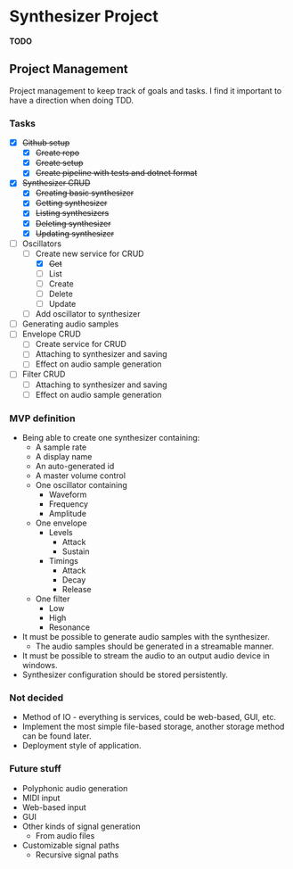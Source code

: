 ﻿# Synthesizer Project

**TODO**

## Project Management

Project management to keep track of goals and tasks. I find it important to have a direction when doing TDD.

### Tasks

* [x] ~~Github setup~~
    * [x] ~~Create repo~~
    * [x] ~~Create setup~~
    * [x] ~~Create pipeline with tests and dotnet format~~
* [x] ~~Synthesizer CRUD~~
    * [x] ~~Creating basic synthesizer~~
    * [x] ~~Getting synthesizer~~
    * [x] ~~Listing synthesizers~~
    * [x] ~~Deleting synthesizer~~
    * [x] ~~Updating synthesizer~~
* [ ] Oscillators
    * [ ] Create new service for CRUD
        * [x] ~~Get~~
        * [ ] List
        * [ ] Create
        * [ ] Delete
        * [ ] Update
    * [ ] Add oscillator to synthesizer
* [ ] Generating audio samples
* [ ] Envelope CRUD
    * [ ] Create service for CRUD
    * [ ] Attaching to synthesizer and saving
    * [ ] Effect on audio sample generation
* [ ] Filter CRUD
    * [ ] Attaching to synthesizer and saving
    * [ ] Effect on audio sample generation

### MVP definition

* Being able to create one synthesizer containing:
    * A sample rate
    * A display name
    * An auto-generated id
    * A master volume control
    * One oscillator containing
        * Waveform
        * Frequency
        * Amplitude
    * One envelope
        * Levels
            * Attack
            * Sustain
        * Timings
            * Attack
            * Decay
            * Release
    * One filter
        * Low
        * High
        * Resonance
* It must be possible to generate audio samples with the synthesizer.
    * The audio samples should be generated in a streamable manner.
* It must be possible to stream the audio to an output audio device in windows.
* Synthesizer configuration should be stored persistently.

### Not decided

* Method of IO - everything is services, could be web-based, GUI, etc.
* Implement the most simple file-based storage, another storage method can be found later.
* Deployment style of application.

### Future stuff

* Polyphonic audio generation
* MIDI input
* Web-based input
* GUI
* Other kinds of signal generation
    * From audio files
* Customizable signal paths
    * Recursive signal paths
